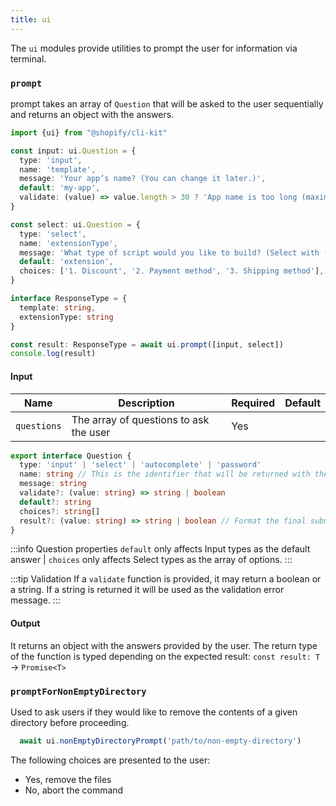 ```yaml
---
title: ui
---
```


The `ui` modules provide utilities to prompt the user for information via terminal.


### `prompt`

prompt takes an array of `Question` that will be asked to the user sequentially and returns an object with the answers.

```ts
import {ui} from "@shopify/cli-kit"

const input: ui.Question = {
  type: 'input',
  name: 'template',
  message: 'Your app’s name? (You can change it later.)',
  default: 'my-app',
  validate: (value) => value.length > 30 ? 'App name is too long (maximum is 30 characters)' : true,
}

const select: ui.Question = {
  type: 'select',
  name: 'extensionType',
  message: 'What type of script would you like to build? (Select with ↑ ↓ ⏎)',
  default: 'extension',
  choices: ['1. Discount', '2. Payment method', '3. Shipping method'],
}

interface ResponseType = {
  template: string,
  extensionType: string
}

const result: ResponseType = await ui.prompt([input, select])
console.log(result)
```

#### Input

| Name | Description | Required | Default |
| --- | -- | --- | --- |
| `questions` | The array of questions to ask the user | Yes | |

```ts
export interface Question {
  type: 'input' | 'select' | 'autocomplete' | 'password'
  name: string // This is the identifier that will be returned with the user answer.
  message: string
  validate?: (value: string) => string | boolean
  default?: string
  choices?: string[]
  result?: (value: string) => string | boolean // Format the final submitted value before it is returned.
}
```
:::info Question properties
`default` only affects Input types as the default answer |
`choices` only affects Select types as the array of options.
:::

:::tip Validation
If a `validate` function is provided, it may return a boolean or a string. If a string is returned it will be used as the validation error message.
:::

#### Output

It returns an object with the answers provided by the user. The return type of the function is typed depending on the expected result:
`const result: T` -> `Promise<T>`

### `promptForNonEmptyDirectory`

Used to ask users if they would like to remove the contents of a given directory before proceeding.

```ts
  await ui.nonEmptyDirectoryPrompt('path/to/non-empty-directory')
```

The following choices are presented to the user:

- Yes, remove the files
- No, abort the command
